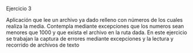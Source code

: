 Ejercicio 3

Aplicación que lee un archivo ya dado relleno con números de los cuales realiza la media.
Contempla mediante excepciones que los numeros sean menores que 1000 y que exista el archivo en la ruta dada.
En este ejercicio se trabajan la captura de errores mediante excepciones y la lectura y recorrido de archivos de texto